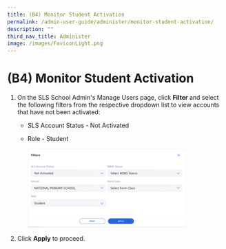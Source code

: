 ```yaml
---
title: (B4) Monitor Student Activation
permalink: /admin-user-guide/administer/monitor-student-activation/
description: ""
third_nav_title: Administer
image: /images/FaviconLight.png
---
```

<h1 id="-4-monitor-student-activation">(B4) Monitor Student Activation</h1>
<ol>
<li><p>On the SLS School Admin's Manage Users page, click <strong>Filter</strong> and select the following filters from the respective dropdown list to view accounts that have not been activated:</p>
<ul>
<li>SLS Account Status - Not Activated</li>
<li><p>Role - Student</p>
<p><img style="width: 80%;" src="/images/5Admin/A-ActivateAccount.png"></p>
</li>
</ul>
</li>
<li><p>Click <strong>Apply</strong> to proceed.</p>
</li>
</ol>